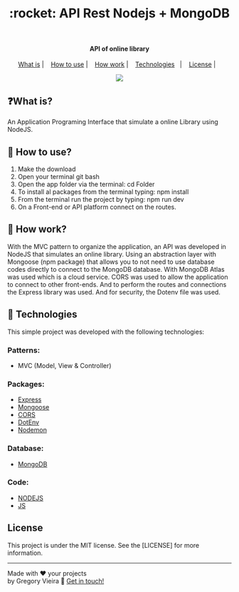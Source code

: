 
<h1 align="center">
  <br>
   :rocket: API Rest Nodejs + MongoDB
  <br>  <br>
  </h1>

<p align="center">
 
</p>

<h4 align="center">
API of online library 
</h4>

<p align="center">
  <a href="#question">What is</a> |&nbsp;&nbsp;&nbsp;
  <a href="#how">How to use</a> |&nbsp;&nbsp;&nbsp;
  <a href="#work">How work</a> |&nbsp;&nbsp;&nbsp;
  <a href="#tech">Technologies</a>&nbsp;&nbsp;&nbsp;|&nbsp;&nbsp;&nbsp;
  <a href="#lice">License</a> |&nbsp;&nbsp;&nbsp;
</p>
<p align="center">
<a href="https://ibb.co/tKHZRtq"><img src="https://s4.gifyu.com/images/api.gif"/></a></p>

## <a name="question">❓What is? <a/>
  
An Application Programing Interface that simulate a online Library using NodeJS.

  
## <a name="how">:rocket: How to use? <a/>

1. Make the download
2. Open your terminal git bash
3. Open the app folder via the terminal: cd Folder
4. To install al packages from the terminal typing: npm install
4. From the terminal run the project by typing: npm run dev 
5. On a Front-end or API platform connect on the routes.


## <a name="work"> 🔨 How work?<a/>

With the MVC pattern to organize the application, an API was developed in NodeJS that simulates an online library. Using an abstraction layer with Mongoose (npm package) that allows you to not need to use database codes directly to connect to the MongoDB database. With MongoDB Atlas was used which is a cloud service. CORS was used to allow the application to connect to other front-ends. And to perform the routes and connections the Express library was used. And for security, the Dotenv file was used.

## <a name="tech">:rocket: Technologies</a>

This simple project was developed with the following technologies:

### Patterns:
- MVC (Model, View & Controller)

### Packages:
- [Express](https://expressjs.com/) 
- [Mongoose](https://mongoosejs.com/)
- [CORS](https://expressjs.com/en/resources/middleware/cors.html)
- [DotEnv](https://www.npmjs.com/package/dotenv)
- [Nodemon](https://nodemon.io/)

### Database:
- [MongoDB](https://www.mongodb.com/)

### Code:
- [NODEJS](https://nodejs.org/en/)
- [JS](https://developer.mozilla.org/pt-BR/docs/Web/JavaScript/)



## <a name="lice"> License</a>

This project is under the MIT license. See the [LICENSE] for more information.

---

Made with ♥ your projects<br>
by Gregory Vieira :wave: [Get in touch!](https://www.linkedin.com/in/gregory-vieira-090a72219/)
